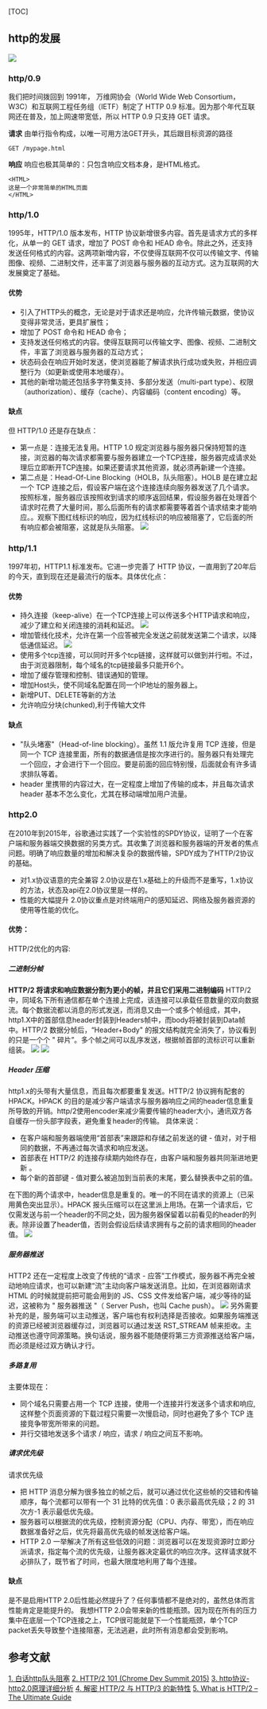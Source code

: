[TOC]

## http的发展
![](./images/8.png)

### http/0.9
我们把时间拨回到 1991年， 万维网协会（World Wide Web Consortium，W3C）和互联网工程任务组（IETF）制定了 HTTP 0.9 标准。因为那个年代互联网还在普及，加上网速带宽低，所以 HTTP 0.9 只支持 GET 请求。

**请求**
由单行指令构成，以唯一可用方法GET开头，其后跟目标资源的路径
```
GET /mypage.html
```
**响应**
响应也极其简单的：只包含响应文档本身，是HTML格式。
```
<HTML>
这是一个非常简单的HTML页面
</HTML>
```
### http/1.0
1995年，HTTP/1.0 版本发布，HTTP 协议新增很多内容。首先是请求方式的多样化，从单一的 GET 请求，增加了 POST 命令和 HEAD 命令。除此之外，还支持发送任何格式的内容。这两项新增内容，不仅使得互联网不仅可以传输文字、传输图像、视频、二进制文件，还丰富了浏览器与服务器的互动方式。这为互联网的大发展奠定了基础。
#### 优势
- 引入了HTTP头的概念，无论是对于请求还是响应，允许传输元数据，使协议变得非常灵活，更具扩展性；
- 增加了 POST 命令和 HEAD 命令；
- 支持发送任何格式的内容。使得互联网可以传输文字、图像、视频、二进制文件，丰富了浏览器与服务器的互动方式；
- 状态码会在响应开始时发送，使浏览器能了解请求执行成功或失败，并相应调整行为（如更新或使用本地缓存）。
- 其他的新增功能还包括多字符集支持、多部分发送（multi-part type）、权限（authorization）、缓存（cache）、内容编码（content encoding）等。
#### 缺点
但 HTTP/1.0 还是存在缺点：

- 第一点是：连接无法复用。HTTP 1.0 规定浏览器与服务器只保持短暂的连接，浏览器的每次请求都需要与服务器建立一个TCP连接，服务器完成请求处理后立即断开TCP连接。如果还要请求其他资源，就必须再新建一个连接。
- 第二点是：Head-Of-Line Blocking（HOLB，队头阻塞）。HOLB 是在建立起一个 TCP 连接之后，假设客户端在这个连接连续向服务器发送了几个请求。按照标准，服务器应该按照收到请求的顺序返回结果，假设服务器在处理首个请求时花费了大量时间，那么后面所有的请求都需要等着首个请求结束才能响应。。观察下图红线标识的响应，因为红线标识的响应被阻塞了，它后面的所有响应都会被阻塞，这就是队头阻塞。
![](./images/11.png)
### http/1.1
1997年初，HTTP1.1 标准发布。它进一步完善了 HTTP 协议，一直用到了20年后的今天，直到现在还是最流行的版本。具体优化点：
#### 优势
- 持久连接（keep-alive）在一个TCP连接上可以传送多个HTTP请求和响应，减少了建立和关闭连接的消耗和延迟。
![](./images/9.png)
- 增加管线化技术，允许在第一个应答被完全发送之前就发送第二个请求，以降低通信延迟。
![](./images/10.png)
- 使用多个tcp连接，可以同时开多个tcp链接，这样就可以做到并行啦。不过，由于浏览器限制，每个域名的tcp链接最多只能开6个。
- 增加了缓存管理和控制、错误通知的管理。
- 增加Host头，使不同域名配置在同一个IP地址的服务器上。
- 新增PUT、DELETE等新的方法
- 允许响应分块(chunked),利于传输大文件
#### 缺点
- "队头堵塞"（Head-of-line blocking）。虽然 1.1 版允许复用 TCP 连接，但是同一个 TCP 连接里面，所有的数据通信是按次序进行的。服务器只有处理完一个回应，才会进行下一个回应。要是前面的回应特别慢，后面就会有许多请求排队等着。
- header 里携带的内容过大，在一定程度上增加了传输的成本，并且每次请求 header 基本不怎么变化，尤其在移动端增加用户流量。
### http2.0
在2010年到2015年，谷歌通过实践了一个实验性的SPDY协议，证明了一个在客户端和服务器端交换数据的另类方式。其收集了浏览器和服务器端的开发者的焦点问题。明确了响应数量的增加和解决复杂的数据传输，SPDY成为了HTTP/2协议的基础。

- 对1.x协议语意的完全兼容
2.0协议是在1.x基础上的升级而不是重写，1.x协议的方法，状态及api在2.0协议里是一样的。
- 性能的大幅提升
2.0协议重点是对终端用户的感知延迟、网络及服务器资源的使用等性能的优化。

#### 优势：
HTTP/2优化的内容:
##### 二进制分帧
**HTTP/2 将请求和响应数据分割为更小的帧，并且它们采用二进制编码** HTTP/2 中，同域名下所有通信都在单个连接上完成，该连接可以承载任意数量的双向数据流。每个数据流都以消息的形式发送，而消息又由一个或多个帧组成，其中，http1.X中的首部信息header封装到Headers帧中，而body将被封装到Data帧中。HTTP/2 数据分帧后，“Header+Body" 的报文结构就完全消失了，协议看到的只是一个个 " 碎片”。多个帧之间可以乱序发送，根据帧首部的流标识可以重新组装。
![](./images/13.png)
![](./images/12.png)
##### Header 压缩
http1.x的头带有大量信息，而且每次都要重复发送。HTTP/2 协议拥有配套的 HPACK。HPACK 的目的是减少客户端请求与服务器响应之间的header信息重复所导致的开销。http/2使用encoder来减少需要传输的header大小，通讯双方各自缓存一份头部字段表，避免重复header的传输。
具体来说：
- 在客户端和服务器端使用“首部表”来跟踪和存储之前发送的键 - 值对，对于相同的数据，不再通过每次请求和响应发送。
- 首部表在 HTTP/2 的连接存续期内始终存在，由客户端和服务器共同渐进地更新 。
- 每个新的首部键 - 值对要么被追加到当前表的末尾，要么替换表中之前的值。

在下图的两个请求中，header信息是重复的。唯一的不同在请求的资源上（已采用黄色突出显示）。HPACK 报头压缩可以在这里派上用场。在第一个请求后，它仅需发送与前一个header的不同之处，因为服务器保留着以前看见的header的列表。除非设置了header值，否则会假设后续请求拥有与之前的请求相同的header值。
![](./images/14.png)
##### 服务器推送
HTTP2 还在一定程度上改变了传统的“请求 - 应答”工作模式，服务器不再完全被动地响应请求，也可以新建“流”主动向客户端发送消息。比如，在浏览器刚请求 HTML 的时候就提前把可能会用到的 JS、CSS 文件发给客户端，减少等待的延迟，这被称为 " 服务器推送 "（ Server Push，也叫 Cache push）。
![](./images/15.png)
另外需要补充的是，服务端可以主动推送，客户端也有权利选择是否接收。如果服务端推送的资源已经被浏览器缓存过，浏览器可以通过发送 RST_STREAM 帧来拒收。主动推送也遵守同源策略。换句话说，服务器不能随便将第三方资源推送给客户端，而必须是经过双方确认才行。
##### 多路复用
主要体现在：
- 同个域名只需要占用一个 TCP 连接，使用一个连接并行发送多个请求和响应, 这样整个页面资源的下载过程只需要一次慢启动，同时也避免了多个 TCP 连接竞争带宽所带来的问题。
- 并行交错地发送多个请求 / 响应，请求 / 响应之间互不影响。
##### 请求优先级
请求优先级
- 把 HTTP 消息分解为很多独立的帧之后，就可以通过优化这些帧的交错和传输顺序，每个流都可以带有一个 31 比特的优先值：0 表示最高优先级；2 的 31 次方-1 表示最低优先级。
- 服务器可以根据流的优先级，控制资源分配（CPU、内存、带宽），而在响应数据准备好之后，优先将最高优先级的帧发送给客户端。
- HTTP 2.0 一举解决了所有这些低效的问题：浏览器可以在发现资源时立即分派请求，指定每个流的优先级，让服务器决定最优的响应次序。这样请求就不必排队了，既节省了时间，也最大限度地利用了每个连接。
#### 缺点
是不是启用HTTP 2.0后性能必然提升了？任何事情都不是绝对的，虽然总体而言性能肯定是能提升的。
我想HTTP 2.0会带来新的性能瓶颈。因为现在所有的压力集中在底层一个TCP连接之上，TCP很可能就是下一个性能瓶颈，单个TCP packet丢失导致整个连接阻塞，无法逃避，此时所有消息都会受到影响。
## 参考文献
[1. 白话http队头阻塞](https://cloud.tencent.com/developer/article/1509279)
[2. HTTP/2 101 (Chrome Dev Summit 2015)](https://www.youtube.com/watch?v=r5oT_2ndjms)
[3. http协议-http2.0原理详细分析](https://www.huaijiujia.com/2018/06/30/http%E5%8D%8F%E8%AE%AE-http2-0%E5%8E%9F%E7%90%86%E8%AF%A6%E7%BB%86%E5%88%86%E6%9E%90/)
[4. 解密 HTTP/2 与 HTTP/3 的新特性](https://www.infoq.cn/article/kU4OkqR8vH123a8dLCCJ)
[5. What is HTTP/2 – The Ultimate Guide](https://kinsta.com/learn/what-is-http2/)